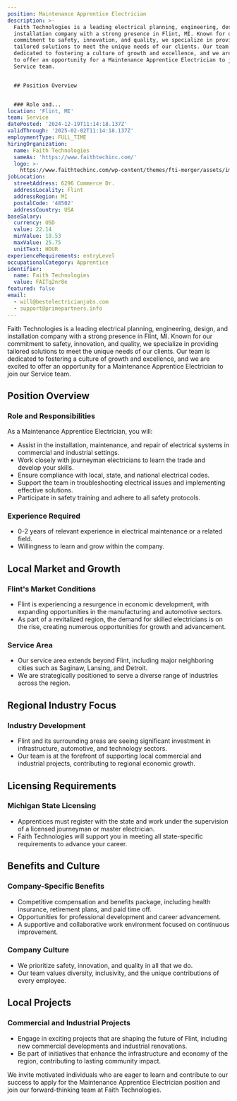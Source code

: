 ```yaml
---
position: Maintenance Apprentice Electrician
description: >-
  Faith Technologies is a leading electrical planning, engineering, design, and
  installation company with a strong presence in Flint, MI. Known for our
  commitment to safety, innovation, and quality, we specialize in providing
  tailored solutions to meet the unique needs of our clients. Our team is
  dedicated to fostering a culture of growth and excellence, and we are excited
  to offer an opportunity for a Maintenance Apprentice Electrician to join our
  Service team.


  ## Position Overview


  ### Role and...
location: 'Flint, MI'
team: Service
datePosted: '2024-12-19T11:14:18.137Z'
validThrough: '2025-02-02T11:14:18.137Z'
employmentType: FULL_TIME
hiringOrganization:
  name: Faith Technologies
  sameAs: 'https://www.faithtechinc.com/'
  logo: >-
    https://www.faithtechinc.com/wp-content/themes/fti-merger/assets/images/logos/logo-fti.svg
jobLocation:
  streetAddress: 6296 Commerce Dr.
  addressLocality: Flint
  addressRegion: MI
  postalCode: '48502'
  addressCountry: USA
baseSalary:
  currency: USD
  value: 22.14
  minValue: 18.53
  maxValue: 25.75
  unitText: HOUR
experienceRequirements: entryLevel
occupationalCategory: Apprentice
identifier:
  name: Faith Technologies
  value: FAITq2nr8e
featured: false
email:
  - will@bestelectricianjobs.com
  - support@primepartners.info
---
```




Faith Technologies is a leading electrical planning, engineering, design, and installation company with a strong presence in Flint, MI. Known for our commitment to safety, innovation, and quality, we specialize in providing tailored solutions to meet the unique needs of our clients. Our team is dedicated to fostering a culture of growth and excellence, and we are excited to offer an opportunity for a Maintenance Apprentice Electrician to join our Service team.

## Position Overview

### Role and Responsibilities
As a Maintenance Apprentice Electrician, you will:
- Assist in the installation, maintenance, and repair of electrical systems in commercial and industrial settings.
- Work closely with journeyman electricians to learn the trade and develop your skills.
- Ensure compliance with local, state, and national electrical codes.
- Support the team in troubleshooting electrical issues and implementing effective solutions.
- Participate in safety training and adhere to all safety protocols.

### Experience Required
- 0-2 years of relevant experience in electrical maintenance or a related field.
- Willingness to learn and grow within the company.

## Local Market and Growth

### Flint's Market Conditions
- Flint is experiencing a resurgence in economic development, with expanding opportunities in the manufacturing and automotive sectors.
- As part of a revitalized region, the demand for skilled electricians is on the rise, creating numerous opportunities for growth and advancement.

### Service Area
- Our service area extends beyond Flint, including major neighboring cities such as Saginaw, Lansing, and Detroit.
- We are strategically positioned to serve a diverse range of industries across the region.

## Regional Industry Focus

### Industry Development
- Flint and its surrounding areas are seeing significant investment in infrastructure, automotive, and technology sectors.
- Our team is at the forefront of supporting local commercial and industrial projects, contributing to regional economic growth.

## Licensing Requirements

### Michigan State Licensing
- Apprentices must register with the state and work under the supervision of a licensed journeyman or master electrician.
- Faith Technologies will support you in meeting all state-specific requirements to advance your career.

## Benefits and Culture

### Company-Specific Benefits
- Competitive compensation and benefits package, including health insurance, retirement plans, and paid time off.
- Opportunities for professional development and career advancement.
- A supportive and collaborative work environment focused on continuous improvement.

### Company Culture
- We prioritize safety, innovation, and quality in all that we do.
- Our team values diversity, inclusivity, and the unique contributions of every employee.

## Local Projects

### Commercial and Industrial Projects
- Engage in exciting projects that are shaping the future of Flint, including new commercial developments and industrial renovations.
- Be part of initiatives that enhance the infrastructure and economy of the region, contributing to lasting community impact.

We invite motivated individuals who are eager to learn and contribute to our success to apply for the Maintenance Apprentice Electrician position and join our forward-thinking team at Faith Technologies.
